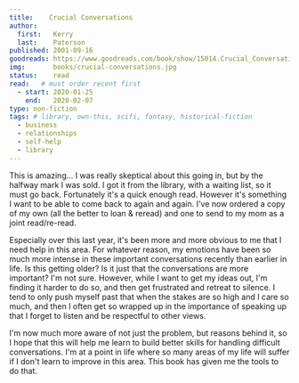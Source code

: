 ```yaml
---
title:    Crucial Conversations
author: 
  first:   Kerry
  last:    Paterson
published: 2001-09-16 
goodreads: https://www.goodreads.com/book/show/15014.Crucial_Conversations
img:       books/crucial-conversations.jpg
status:    read
read:   # must order recent first
  - start: 2020-01-25 
    end:   2020-02-07
type: non-fiction
tags: # library, own-this, scifi, fantasy, historical-fiction
  - business
  - relationships
  - self-help
  - library
---
```


This is amazing... I was really skeptical about this going in, but by the halfway mark I was sold. I got it from the library, with a waiting list, so it must go back. Fortunately it's a quick enough read. However it's something I want to be able to come back to again and again. I've now ordered a copy of my own (all the better to loan & reread) and one to send to my mom as a joint read/re-read. 

Especially over this last year, it's been more and more obvious to me that I need help in this area. For whatever reason, my emotions have been so much more intense in these important conversations recently than earlier in life. Is this getting older? Is it just that the conversations are more important? I'm not sure. However, while I want to get my ideas out, I'm finding it harder to do so, and then get frustrated and retreat to silence. I tend to only push myself past that when the stakes are so high and I care so much, and then I often get so wrapped up in the importance of speaking up that I forget to listen and be respectful to other views.

I'm now much more aware of not just the problem, but reasons behind it, so I hope that this will help me learn to build better skills for handling difficult conversations. I'm at a point in life where so many areas of my life will suffer if I don't learn to improve in this area. This book has given me the tools to do that. 
